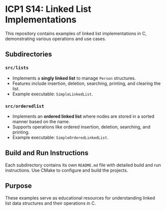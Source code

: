 # ICP1 S14: Linked List Implementations

This repository contains examples of linked list implementations in C, demonstrating various operations and use cases.

## Subdirectories

### `src/lists`
- Implements a **singly linked list** to manage `Person` structures.
- Features include insertion, deletion, searching, printing, and clearing the list.
- Example executable: `SimpleLinkedList`.

### `src/orderedlist`
- Implements an **ordered linked list** where nodes are stored in a sorted manner based on the name.
- Supports operations like ordered insertion, deletion, searching, and printing.
- Example executable: `SimpleOrderedLinkedList`.

## Build and Run Instructions

Each subdirectory contains its own `README.md` file with detailed build and run instructions. Use CMake to configure and build the projects.

## Purpose

These examples serve as educational resources for understanding linked list data structures and their operations in C.
